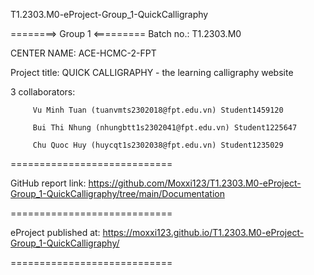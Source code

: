T1.2303.M0-eProject-Group_1-QuickCalligraphy

========> Group 1 <=========
Batch no.: T1.2303.M0

CENTER NAME: ACE-HCMC-2-FPT

Project title: QUICK CALLIGRAPHY - the learning calligraphy website

3 collaborators:

         Vu Minh Tuan (tuanvmts2302018@fpt.edu.vn) Student1459120

         Bui Thi Nhung (nhungbtt1s2302041@fpt.edu.vn) Student1225647
         
         Chu Quoc Huy (huycqt1s2302038@fpt.edu.vn) Student1235029
============================

GitHub report link: https://github.com/Moxxi123/T1.2303.M0-eProject-Group_1-QuickCalligraphy/tree/main/Documentation

============================

eProject published at: https://moxxi123.github.io/T1.2303.M0-eProject-Group_1-QuickCalligraphy/

============================
